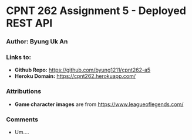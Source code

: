 # CPNT 262 Assignment 5 - Deployed REST API

### Author: Byung Uk An

### Links to:
- **Github Repo:** https://github.com/byung1211/cpnt262-a5
- **Heroku Domain:** https://cpnt262.herokuapp.com/

### Attributions

- **Game character images** are from https://www.leagueoflegends.com/

### Comments
	
- Um....
